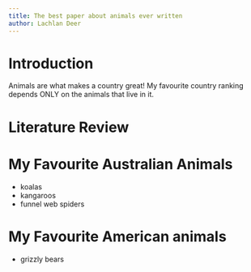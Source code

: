 ```yaml
---
title: The best paper about animals ever written
author: Lachlan Deer
---
```


# Introduction

Animals are what makes a country great!
My favourite country ranking depends ONLY on the animals that live in it.

# Literature Review

# My Favourite Australian Animals

* koalas
* kangaroos
* funnel web spiders

# My Favourite American animals

* grizzly bears

